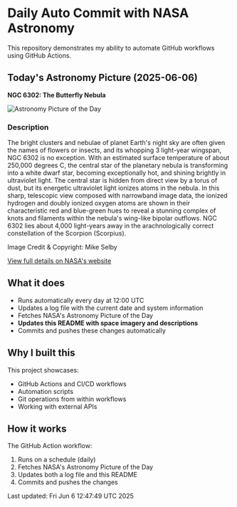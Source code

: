 # Daily Auto Commit with NASA Astronomy
This repository demonstrates my ability to automate GitHub workflows using GitHub Actions.

## Today's Astronomy Picture (2025-06-06)
**NGC 6302: The Butterfly Nebula**

![Astronomy Picture of the Day](https://apod.nasa.gov/apod/image/2506/NGC-6302-LRGB-Ha-OIII_1024.jpg)

### Description
The bright clusters and nebulae of planet Earth's night sky are often given the names of flowers or insects, and its whopping 3 light-year wingspan, NGC 6302 is no exception. With an estimated surface temperature of about 250,000 degrees C, the central star of the planetary nebula is transforming into a white dwarf star, becoming exceptionally hot, and shining brightly in ultraviolet light. The central star is hidden from direct view by a torus of dust, but its energetic ultraviolet light ionizes atoms in the nebula. In this sharp, telescopic view composed with narrowband image data, the ionized hydrogen and doubly ionized oxygen atoms are shown in their characteristic red and blue-green hues to reveal a stunning complex of knots and filaments within the nebula's wing-like bipolar outflows. NGC 6302 lies about 4,000 light-years away in the arachnologically correct constellation of the Scorpion (Scorpius).

Image Credit & Copyright: Mike Selby

[View full details on NASA's website](https://apod.nasa.gov/apod/astropix.html)

## What it does
- Runs automatically every day at 12:00 UTC
- Updates a log file with the current date and system information
- Fetches NASA's Astronomy Picture of the Day
- **Updates this README with space imagery and descriptions**
- Commits and pushes these changes automatically

## Why I built this
This project showcases:
- GitHub Actions and CI/CD workflows
- Automation scripts
- Git operations from within workflows
- Working with external APIs

## How it works
The GitHub Action workflow:
1. Runs on a schedule (daily)
2. Fetches NASA's Astronomy Picture of the Day
3. Updates both a log file and this README
4. Commits and pushes the changes

Last updated: Fri Jun  6 12:47:49 UTC 2025
